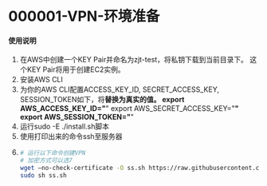# 000001-VPN-环境准备

#### 使用说明

1. 在AWS中创建一个KEY Pair并命名为zjt-test，将私钥下载到当前目录下。 这个KEY Pair将用于创建EC2实例。
2. 安装AWS CLI
3. 为你的AWS CLI配置ACCESS_KEY_ID, SECRET_ACCESS_KEY, SESSION_TOKEN如下，将******替换为真实的值。
    export AWS_ACCESS_KEY_ID="******"
    export AWS_SECRET_ACCESS_KEY="******"
    export AWS_SESSION_TOKEN="******"
4. 运行sudo -E ./install.sh脚本
5. 使用打印出来的命令ssh至服务器 
6. ```bash
   # 运行以下命令创建VPN
   # 加密方式可以选7
   wget –no-check-certificate -O ss.sh https://raw.githubusercontent.com/sucong426/VPN/main/ss.sh
   sudo sh ss.sh
   ```
   
